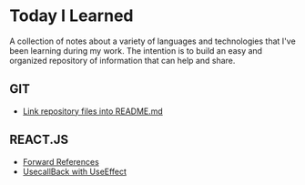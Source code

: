 # Today I Learned

A collection of notes about a variety of languages and technologies that I've been learning during my work.
The intention is to build an easy and organized repository of information that can help and share.

## GIT

- [Link repository files into README.md](GIT/linksReadme.md)

## REACT.JS

- [Forward References](REACT.JS/forwardRefs.md)
- [UsecallBack with UseEffect](REACT.JS/forwardRefs.md)
